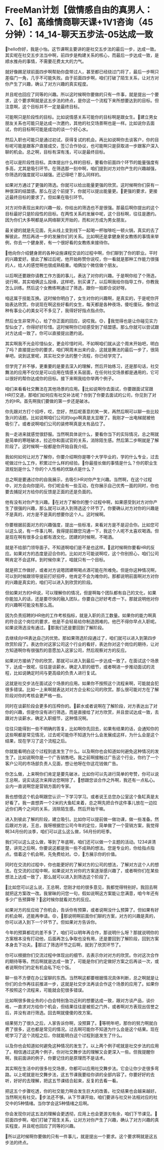 # FreeMan计划【做情感自由的真男人：7、【6】高维情商聊天课+1V1咨询（45分钟）：14_14-聊天五步法-05达成一致

🎼hello你好，我是小怡。这节课啊主要讲的是社交五步法的最后一步，达成一致。其实呢在社交五步法当中啊，前四步是构建关系的核心，而最后一步达成一致，是顺水推舟的事情，不需要花费太大的力气。

就好像踢足球前面四步啊帮助你盘带过人，甚至都已经绕过门将了，最后一步啊只差临门一角，几乎不可能失败。由于前面四步啊，咱们打破了陌生关系，让对方对你产生了兴趣，确认了对方兴趣的真实程度。

并且呢也回应了同等的兴趣。所以这时候啊你要做的只有一件事，就是提出一个要求，这个要求啊就是这五步法的终点，是你这一个流程下来所想要达到的目标。但注意啊，这个目标并不一定是最终目标。

可能啊只是阶段性的目标。比如说情感关系可能你的目标啊是跟女生。🎼建立男女朋友关系也可能只是达成一次邀约，其他的社交场景啊也是一样。比如说你去面试，你的目标啊可能是成功的谈一个好心水。

然后入职也可能只是通过初试，获得复试的机会。再比如说啊你去谈客户，你的目标呢可能是跟客户直接成交，签订合作协议，也可能啊只是获取进一步跟客户深入聊的机会。总之啊，目标有深有浅，可以是最终目标。

也可以是阶段性目标。具体提出什么样的目标，要看你前面四个环节的能量强度有多高，尤其是吸引环节。在筛选那一刻中啊，咱们提到对方对你产生的兴趣越强，你筛选的强度就可以越强。还记得吧？那么同样的。

如果对方通过了更强的筛选。你就可以给出能量更强的欣赏。这时候啊你们获有一种很深的结盟感。那么在这个前提下，你就可以提出能量更。🎼更强的要求，更接近最终目标的要求了。但如果在吸引环节。

对方对你表现出来的兴趣一般，你给出的筛选也不是很强。那最后啊你提出的这个目标最好只是阶段性的目标。在两性关系的发展中呢，这个目标啊，往往是邀约。因为你们大多啊都是从网络聊天开始的，而和对方成为男女朋友。

最关键的就是先见面，先从线上变到线下一起喝一杯咖啡吃一顿火锅，真实的去了解彼此，然后再进一步的发展你们的关系。比如啊还是拿健身房女教练的事情来举例，你去一个健身房，有一个很好看的女教练来接待你。

🎼他向你介绍健身房的各种设施课程交谈的过程中啊，你们聊到了你的职业。平时的兴趣爱好。彼此了解过后呢，他开始称赞你说哎，你一看就是那种工作能力很强的人，给人的感觉啊也很成熟稳重。咱俩加个微信做个朋友。

以后啊还要跟你请教工作方面的事儿，表达了对你的兴趣。于是啊你给了个筛选，说行啊，其实咱俩这么投缘，这样吧，别买课了。以后啊我给你指导工作，你教我怎么训练。然后这个女教练啊通过了筛选，跟你一拍即合说好呀。

咱这属于技能互换。这时候你明白了，女生对你的兴趣啊，是真实的，于是呢你开始表达欣赏。你说现在啊这些好看的女生，每天都是各种夜场，傻吃傻玩，像你这种有事业心的美女可不多见了，我得好好指点指点你。

然后女生非常开心，给了你正面的回应，说哎我。😊，🎼我觉得也是让你碰见实力型仙女了，你得好好珍惜。这时候啊你已经感受到了结盟感。那么你就可以尝试跟对方达成一致了。你可以直接提出邀约说。

其实啊我不光会珍惜仙女，更会珍惜时间，不如啊咱们就从这个周末开始吧，明白了吗？直接提出你的要求，咱们啊周末出来约会，这就是舞法的最后一步了，很简单吧。说到这里呢，其实社交步法的整个流程，你已经学完了。

但学完了并不够，更重要的是要去深入的理解，然后开始练习，还是那句话，社交舞法的应用不仅仅是可以应用在情感关系层面，在任何社交场景都是通用的，它可以很好的帮你达成你的目标。接下来啊我给你举两个例子。

咱们来看看社交舞法在其他场景的应用。🎼比如说啊你去面试，你要跟面试官跟HR打交道，那咱们如何应有社交补法呢？你到了你要去面试的公司，你见到了对方的HR。首先啊我们要做的第一步还是破冰。

你先跟对方打个招呼，哎，您好，然后呢善意的笑一笑，再然后啊可以聊一些比较急兴的话题。比如说啊咱们公司的logo啊真是太显眼了。我刚才一出电梯就被他吸引了。或者说啊咱们公司的装修啊真是太有品位了。

我一走进来就感觉很舒服。当然啊具体说什么，要看你当下的实际情况，总之啊就是简单的寒暄破冰，拉近你和面试官的关系，消除陌生感。然后第二步啊就是了解阶段了。这时候啊一般都是你开始自我介绍。

我如何如何让对方了解你，你要介绍啊你是哪个大学毕业的，学的什么专业，过去呢做过什么工作，积累过什么样的经验。🎼你最擅长做的事情是什么？你的职业生涯规划是什么？你的个人性格的优缺点是什么？

总之啊是要通过你的自我展示，去吸引HR对你产生兴趣。当然啊，在这个过程中，对方会向你提问，你们呢会有一些互动，在你展示自己优秀一面的同时，你也要去捕捉对方给你的反馈是正面的还是负面的。

他有没有对你产生兴趣。🎼在对方了解你的整个过程中啊，如果感受到对方对你产生了很强的兴趣，那么就可以进入到筛选这个环节了。你要确认对方对你的兴趣是不是真的，对方是不是真的想要你这个人。这时候啊。

你要根据前面对方的兴趣强度，提出一些标准，来看对方是不是迎合你。比如您可以这么说，有一件事儿啊，我得提前跟您沟通一下，我这个人呢不太喜欢喝酒。但是现在啊有很多企业都有酒文化，团建的时候啊，不喝酒。

就是不给部门领导面子。不知道啊咱们是不是也这样。🎼这时候啊你要看HR的反应。如果对方的态度是迎合你的。比如对方可能说啊哎，这个你别担心，咱们公司啊肯定不会这样。到时候你来了，咱就只有一个目标。

就是把工作做好，或者对方说嗯团建啊喝点酒可能在所难免。但是你这种情况啊，可以到时候跟领导提前打好招呼，他肯定不会为难你的。那都说明前面啊对方对你的兴趣是真实的，咱们可以进入到欣赏的阶段。

但如果对方的HR说，可以理解你的情况，但是啊每个团队都有自己的文化，如果你能加入的话，还是要尽快的融入团队，你要自己好好考虑一下。那就说明他对你的兴趣啊可能没有那么高。

因为负责招聘的HR他的工作考核指标，就是入职的员工数量。如果你的能力啊真的符合这个岗位的要求，他是不会轻易给你制造困难的。他巴不得你早点入职呢。如果说筛选没有通过。🎼那我们还是要回到了解阶段。

去继续向HR表达自己的优势。那如果筛选阶段通过了，咱们就可以进入到第四步欣赏阶段了。表达你对这家公司这个行业的看好，表达你对这个岗位的期待，让对方知道啊你有很强烈的意愿加入这家公司，然后观察对方的反应。

如果对方接纳了你的欣赏，那就可以进入到最后一步达成一致了。在面试这个场景下，达成一致呢，往往是谈薪水，确定入职的细节，或者啊进一步推动面试的流程，比如说确定时间与更高级的负责人进行复试。

这就是社交步法在面试这个场景的应用。如果你不按照这个流程来啊，可能就会犯很多错误。比如一上来啊就表达对对方企业和公司的欣赏。那么很可能对方在了解阶段对你的考核会更严格一些。

同时在谈薪阶段会更多的压榨你的。🎼薪水或者说啊在了解阶段，对方表达出了对你的兴趣，但是你没有进行筛选，而是直接给了对方欣赏，并且尝试达成一致，去跟对方谈薪水，确定入职细节，这种情况啊。

往往只能得到一些不明确的答复，比如啊你先回去，如果有结果的话，会通知你的这些啊都是常见情况，过去呢可能你不知道为什么会发展成这样，为什么会是这个结果，现在学习了这个流程之后。

你就能看明白这个过程到底发生了什么。以及啊你也会知道如何避免这种情况的发生了。比如说啊你是一个广告销售吧。我之前啊接触过广告这个行业，你约了一个客户公司的市场部负责人见面，想让他呀在你这花钱做广告。

你怎么做，上来啊你们肯定是要先破冰，比如你可以先进行简单的夸赞，你可以说王总啊，说实话这次来拜访您啊除了。🎼想跟您谈合作之外啊，我还有一点私心。业内一直说啊您是营销方面的专家。

我也想借这个机会啊跟您认识一下学习学习。或者说王总您办公室这个鱼缸真是太好看了。我一直想弄一个2米的大鱼缸来着，总之啊先把合作这件事儿放在一边拉近你们两个之间的关系，消除陌生感。然后开始干嘛。

进入到彼此了解的阶段，建立吸引。比如你可以提前做一做功课，做一些准备。然后跟对方说，王总，我呀根据您公司今年的定位，简单做了一个营销方案，我觉得啊34月份的淡季，咱们可以这么这么做，56月份的旺季。

我们可以这么这么做，等到了年底啊，咱们还可以做一个主题的活动。1234讲清楚，讲完之后啊，你要说这都是我一些不成熟的想法。您是专业的，你给指点指点。借着这个机会啊，先免费给对。😊，🎼方展示你的价值。

同时在交流的过程中，你也能更好的了解对方的公司的想法，了解对方这个人的想法。在交流的过程中啊，如果说对方对你的方案逐渐感兴趣了，或者啊你们在某些想法上达成一致了，那么就可以进入到筛选这个阶段了。

🎼比如您可以这么说，王总啊，您刚才给的很多意见，我都觉得特别好。我回去啊就把这方案改一改。我冒昧的问您一句，假如说啊这方案能让您满意，咱今年还有多少广告预算呀？🎼这时候你就看对方的反应。

如果对方的反应给了你机会，告诉你有预算，或者说啊没什么预算了。但如果有好的机会啊，还能再申请。😡，🎼那说明啊前面你们聊的方案，对方的兴趣是真的，你可以进入到下一个环节了。但如果对方告诉你。

今年的预算都花的差不多了，咱们可以明年再合作，那说明什么呀？那就说明你的方案根本没有打动他，后面再怎么争取也没有用，还是要回到了解阶段，回到方案本身去下功夫。🎼那过了筛选环节之后啊，就到了欣赏环节了。

你可以根据你们交流过程中体现出的细节，去表示你对对方的欣赏。你对这次合作的期待等等。然后啊就是达成一致了，可能是你们约定做好方案之后再谈一次，或者说啊你们约定有机会私下吃个饭。

聊一些不方便在办公室聊的东西。当然啊这都要根据情况具体判断，总之啊就是让你们的合作再往前推进一步，这就是社交步法再谈合作这个场景的应用了。如果你不按照这个流程来，可能就会犯很多错误。

比如啊很多做业务的小白会特别急功近利的想要达成一致，跟对方谈产品，谈价格，一直求对方给你个机会，但结果往往是被拒之门外，或者啊对方表现出信誉之后，并没有进行筛选。回去啊就傻傻的改方案。

结果努力了很久之后，人家告诉你啊，没预算了。🎼等明年吧，那你的努力啊就白费了很多，这也都是常见的情况。过去啊可能你不知道为什么会是这个结果。现在呢学习了这个流程之后，你就能明白这个过程到底发生了什么。

以及你也会知道如何避免这种情况的发生了。以上两个例子呢就是社交步法的应用了。相信通过这两个例子，你对社交舞步法的理解又会更深入一些。但我提醒你啊，我前面讲的例子，你要记住的是原理而不是话术。

其实啊在生活中的很多社交场景，你都可以应用社交舞步法。它会让你少走很多弯路。以上呢就是社交舞步法，这五节课我要给你讲的全部内容了。你要好好的去听，好好的去理解，把这五节课结合起来，反复的去看一看。

把这五个步骤吃透，你的社交能力啊会发生巨大的改善。社交结果也会越来越好。当然啊光有社交。🎼步法还不够。从下节课开始，咱们要讲与社交补法相对应的社交中的5种情绪。当你学会这5种情绪之后啊。

你会发现你对这五法的理解会更透彻，应用上也会更游刃有余，咱们下节课见。🎼前面四步啊，咱们打破了陌生关系，让对方对你产生了兴趣，确认了对方兴趣的真实程度，并且呢也回应了同等的兴趣。

🎼所以这时候啊你要做的只有一件事儿，就是提出一个要求。这个要求啊就是这五步法的终点。